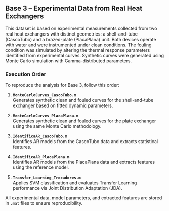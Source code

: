 ## Base 3 – Experimental Data from Real Heat Exchangers

This dataset is based on experimental measurements collected from two real heat exchangers with distinct geometries: a shell-and-tube (CascoTubo) and a brazed-plate (PlacaPlana) unit. Both devices operate with water and were instrumented under clean conditions. The fouling condition was simulated by altering the thermal response parameters identified from experimental curves. Synthetic curves were generated using Monte Carlo simulation with Gamma-distributed parameters.

### Execution Order

To reproduce the analysis for Base 3, follow this order:

1. **`MonteCarloCurves_CascoTubo.m`**  
   Generates synthetic clean and fouled curves for the shell-and-tube exchanger based on fitted dynamic parameters.

2. **`MonteCarloCurves_PlacaPlana.m`**  
   Generates synthetic clean and fouled curves for the plate exchanger using the same Monte Carlo methodology.

3. **`IdentificaAR_CascoTubo.m`**  
   Identifies AR models from the CascoTubo data and extracts statistical features.

4. **`IdentificaAR_PlacaPlana.m`**  
   Identifies AR models from the PlacaPlana data and extracts features using the reference model.

5. **`Transfer_Learning_Trocadores.m`**  
   Applies SVM classification and evaluates Transfer Learning performance via Joint Distribution Adaptation (JDA).

All experimental data, model parameters, and extracted features are stored in `.mat` files to ensure reproducibility.
